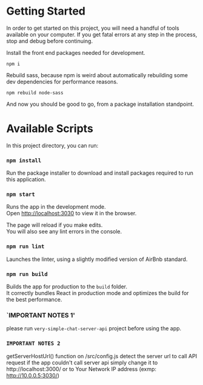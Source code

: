 # Getting Started
In order to get started on this project, you will need a handful of tools available on your computer.
 If you get fatal errors at any step in the process, stop and debug before continuing.

Install the front end packages needed for development.

`npm i`

Rebuild sass, because npm is weird about automatically rebuilding some dev dependencies for performance reasons.

`npm rebuild node-sass`

And now you should be good to go, from a package installation standpoint.

# Available Scripts
In this project directory, you can run:

### `npm install`
Run the package installer to download and install packages required to run this application.

### `npm start`
Runs the app in the development mode.<br>
Open [http://localhost:3030](http://localhost:3030) to view it in the browser.

The page will reload if you make edits.<br>
You will also see any lint errors in the console.

### `npm run lint`
Launches the linter, using a slightly modified version of AirBnb standard.<br>

### `npm run build`
Builds the app for production to the `build` folder.<br>
It correctly bundles React in production mode and optimizes the build for the best performance.

### `IMPORTANT NOTES 1'
please run `very-simple-chat-server-api` project before using the app.

### `IMPORTANT NOTES 2`
getServerHostUrl() function on /src/config.js
detect the server url to call API request
if the app couldn't call server api
simply change it to http://localhost:3000/
or to Your Network IP address (exmp: http://10.0.0.5:3030/)



